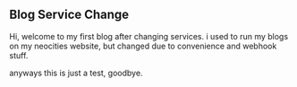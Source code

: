 ## Blog Service Change

Hi, welcome to my first blog after changing services.
i used to run my blogs on my neocities website, but changed due to convenience and webhook stuff.

anyways this is just a test, goodbye.

